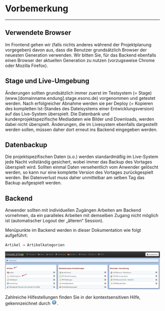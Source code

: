 # Vorbemerkung
---

## Verwendete Browser
Im Frontend gehen wir (falls nichts anderes während der Projektplanung vorgegeben) davon aus, dass die Benutzer grundsätzlich Browser der neuesten Generation verwenden. Wir bitten Sie, für das Backend ebenfalls einen Browser der aktuellen Generation zu nutzen (vorzugsweise Chrome oder Mozilla Firefox).

## Stage und Live-Umgebung
Änderungen sollten grundsätzlich immer zuerst im Testsystem (= Stage) (www.[domainname.endung].stage.esono.de) vorgenommen und getestet werden. Nach erfolgreicher Abnahme werden sie per Deploy (= Kopieren des kompletten Ist-Standes des Dateisystems einer Entwicklungsversion) auf das Live-System überspielt. Die Datenbank und kundenprojektspezifische Mediadaten wie Bilder und Downloads, werden dabei nicht überspielt. Änderungen, die im Livesystem ebenfalls dargestellt werden sollen, müssen daher dort erneut ins Backend eingegeben werden.

## Datenbackup
Die projektspezifischen Daten (s.o.) werden standardmäßig im Live-System jede Nacht vollständig gesichert, wobei immer das Backup des Vortages überspielt wird. Sollten einmal Daten versehentlich vom Anwender gelöscht werden, so kann nur eine komplette Version des Vortages zurückgespielt werden. Bei Datenverlust muss daher unmittelbar am selben Tag das Backup aufgespielt werden.

## Backend
Anwender sollten mit individuellen Zugängen Arbeiten am Backend vornehmen, da ein paralleles Arbeiten mit demselben Zugang nicht möglich ist \(automatischer Logout der „älteren“ Session\).

Menüpunkte im Backend werden in dieser Dokumentation wie folgt aufgeführt:

    Artikel → Artikelkategorien

![](/assets/vorbemerkung_backend.png)


Zahlreiche Hilfestellungen finden Sie in der kontextsensitiven Hilfe, gekennzeichnet durch ![](/assets/hilfe.png).

